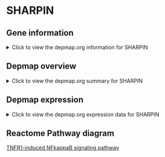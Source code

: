 <h1>SHARPIN</h1>

<h2>Gene information</h2>
<details>
  <summary>Click to view the depmap.org information for SHARPIN</summary>
  <iframe src="https://depmap.org/portal/gene/SHARPIN?tab=about" style="border:none;width:100%;height:800px"></iframe>
</details>

<h2>Depmap overview</h2>
<details>
  <summary>Click to view the depmap.org summary for SHARPIN</summary>
  <iframe src="https://depmap.org/portal/gene/SHARPIN?tab=overview" style="border:none;width:100%;height:800px"></iframe>
</details>

<h2>Depmap expression</h2>
<details>
  <summary>Click to view the depmap.org expression data for SHARPIN</summary>
  <iframe src="https://depmap.org/portal/gene/SHARPIN?tab=characterization" style="border:none;width:100%;height:800px"></iframe>
</details>



<h2>Reactome Pathway diagram</h2>
<a href="https://reactome.org/PathwayBrowser/#/R-HSA-5357956">TNFR1-induced NFkappaB signaling pathway</a>



